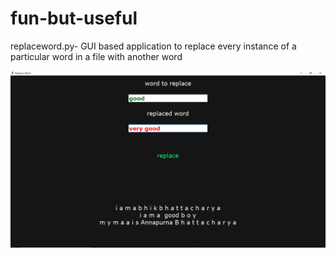 # fun-but-useful

replaceword.py- GUI based application to replace every instance of a particular word in a file with another word

![image of replaceword.py](https://github.com/abhik-b/fun-but-useful/blob/master/Screenshot%20(6).png)

